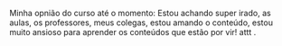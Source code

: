 Minha opnião do curso até o momento: Estou achando super irado, as aulas, os professores, meus colegas, estou amando o conteúdo, estou muito ansioso para aprender os conteúdos que estão por vir!
attt . 
<head>
 
 <body>